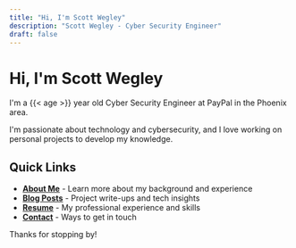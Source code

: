 ```yaml
---
title: "Hi, I'm Scott Wegley"
description: "Scott Wegley - Cyber Security Engineer"
draft: false
---
```


# Hi, I'm Scott Wegley

I'm a {{< age >}} year old Cyber Security Engineer at PayPal in the Phoenix area.

I'm passionate about technology and cybersecurity, and I love working on personal projects to develop my knowledge.

## Quick Links

- **[About Me](/about/)** - Learn more about my background and experience
- **[Blog Posts](/posts/)** - Project write-ups and tech insights
- **[Resume](/resume/)** - My professional experience and skills
- **[Contact](/contact/)** - Ways to get in touch

Thanks for stopping by!
